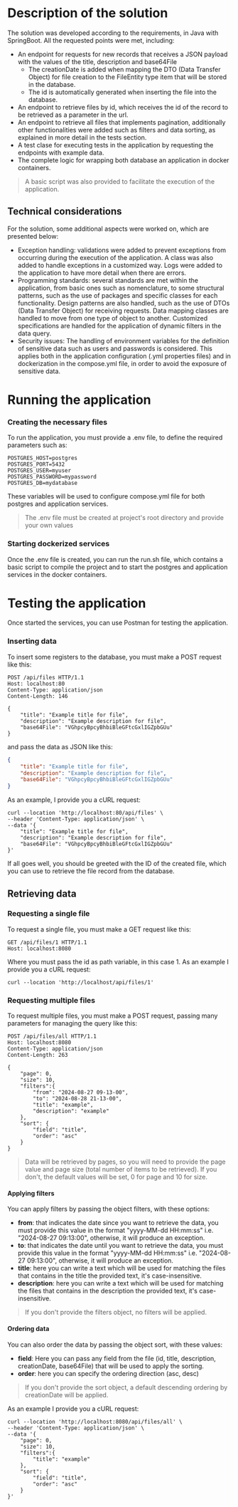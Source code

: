 # Description of the solution
The solution was developed according to the requirements, in Java with SpringBoot. All the requested points were met, including:
- An endpoint for requests for new records that receives a JSON payload with the values of the title, description and base64File
  - The creationDate is added when mapping the DTO (Data Transfer Object) for file creation to the FileEntity type item that will be stored in the database.
  - The id is automatically generated when inserting the file into the database.
- An endpoint to retrieve files by id, which receives the id of the record to be retrieved as a parameter in the url.
- An endpoint to retrieve all files that implements pagination, additionally other functionalities were added such as filters and data sorting, as explained in more detail in the tests section.
- A test clase for executing tests in the application by requesting the endpoints with example data.
- The complete logic for wrapping both database an application in docker containers.

> A basic script was also provided to facilitate the execution of the application.

## Technical considerations
For the solution, some additional aspects were worked on, which are presented below:
- Exception handling: validations were added to prevent exceptions from occurring during the execution of the application. A class was also added to handle exceptions in a customized way. Logs were added to the application to have more detail when there are errors.
- Programming standards: several standards are met within the application, from basic ones such as nomenclature, to some structural patterns, such as the use of packages and specific classes for each functionality. Design patterns are also handled, such as the use of DTOs (Data Transfer Object) for receiving requests. Data mapping classes are handled to move from one type of object to another. Customized specifications are handled for the application of dynamic filters in the data query.
- Security issues: The handling of environment variables for the definition of sensitive data such as users and passwords is considered. This applies both in the application configuration (.yml properties files) and in dockerization in the compose.yml file, in order to avoid the exposure of sensitive data.

# Running the application
### Creating the necessary files
To run the application, you must provide a .env file, to define the required parameters such as:

```text
POSTGRES_HOST=postgres
POSTGRES_PORT=5432
POSTGRES_USER=myuser
POSTGRES_PASSWORD=mypassword
POSTGRES_DB=mydatabase
```
These variables will be used to configure compose.yml file for both postgres and application services.

> The .env file must be created at project's root directory and provide your own values

### Starting dockerized services
Once the .env file is created, you can run the run.sh file, which contains a basic script to compile the project and to start the postgres and application services in the docker containers.

# Testing the application
Once started the services, you can use Postman for testing the application.
### Inserting data
To insert some registers to the database, you must make a POST request like this:
```http request
POST /api/files HTTP/1.1
Host: localhost:80
Content-Type: application/json
Content-Length: 146

{
    "title": "Example title for file",
    "description": "Example description for file",
    "base64File": "VGhpcyBpcyBhbiBleGFtcGxlIGZpbGUu"
}
```
and pass the data as JSON like this:

```json
{
    "title": "Example title for file",
    "description": "Example description for file",
    "base64File": "VGhpcyBpcyBhbiBleGFtcGxlIGZpbGUu"
}
```
As an example, I provide you a cURL request:
```shell
curl --location 'http://localhost:80/api/files' \
--header 'Content-Type: application/json' \
--data '{
    "title": "Example title for file",
    "description": "Example description for file",
    "base64File": "VGhpcyBpcyBhbiBleGFtcGxlIGZpbGUu"
}'
```
If all goes well, you should be greeted with the ID of the created file, which you can use to retrieve the file record from the database.

## Retrieving data
### Requesting a single file
To request a single file,  you must make a GET request like this:
```http request
GET /api/files/1 HTTP/1.1
Host: localhost:8080
```
Where you must pass the id as path variable, in this case 1. As an example I provide you a cURL request:
```shell
curl --location 'http://localhost/api/files/1'
```
### Requesting multiple files
To request multiple files, you must make a POST request, passing many parameters for managing the query like this:
```http request
POST /api/files/all HTTP/1.1
Host: localhost:8080
Content-Type: application/json
Content-Length: 263

{
    "page": 0,
    "size": 10,
    "filters":{
        "from": "2024-08-27 09-13-00",
        "to": "2024-08-28 21-13-00",
        "title": "example",
        "description": "example"
    },
    "sort": {
        "field": "title",
        "order": "asc"
    }
}
```
> Data will be retrieved by pages, so you will need to provide the page value and page size (total number of items to be retrieved). If you don't, the default values will be set, 0 for page and 10 for size.

#### Applying filters
You can apply filters by passing the object filters, with these options:

- **from**: that indicates the date since you want to retrieve the data, you must provide this value in the format "yyyy-MM-dd HH:mm:ss" i.e. "2024-08-27 09:13:00", otherwise, it will produce an exception.
- **to**: that indicates the date until you want to retrieve the data, you must provide this value in the format "yyyy-MM-dd HH:mm:ss" i.e. "2024-08-27 09:13:00", otherwise, it will produce an exception.
- **title**: here you can write a text which will be used for matching the files that contains in the title the provided text, it's case-insensitive.
- **description**: here you can write a text which will be used for matching the files that contains in the description the provided text, it's case-insensitive.

> If you don't provide the filters object, no filters will be applied.

#### Ordering data
You can also order the data by passing the object sort, with these values:

- **field**: Here you can pass any field from the file (id, title, description, creationDate, base64File) that will be used to apply the sorting.
- **order**: here you can specify the ordering direction (asc, desc)

> If you don't provide the sort object, a default descending ordering by creationDate will be applied.

As an example I provide you a cURL request:
```shell
curl --location 'http://localhost:8080/api/files/all' \
--header 'Content-Type: application/json' \
--data '{
    "page": 0,
    "size": 10,
    "filters":{
        "title": "example"
    },
    "sort": {
        "field": "title",
        "order": "asc"
    }
}'
```